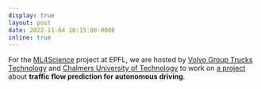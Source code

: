 ```yaml
---
display: true
layout: post
date: 2022-11-04 16:15:00-0000
inline: true
---
```


For the [ML4Science](https://www.epfl.ch/labs/mlo/ml4science/) project at EPFL, we are hosted by 
[Volvo Group Trucks Technology](https://www.volvogroup.com/en/) and 
[Chalmers University of Technology](https://www.chalmers.se/en/Pages/default.aspx) to work on 
[a project](/projects/ml4science/) about **traffic flow prediction for autonomous driving**.